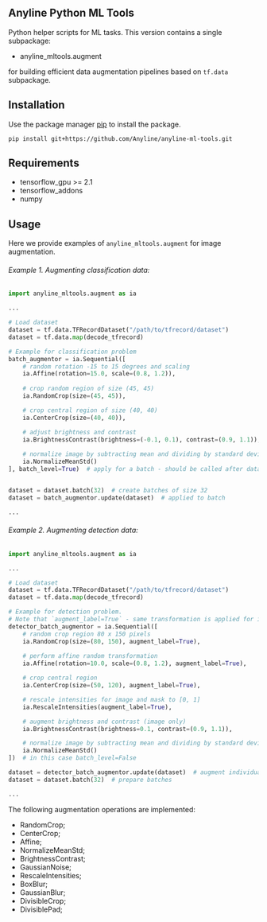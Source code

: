 Anyline Python ML Tools
----

Python helper scripts for ML tasks. 
This version contains a single subpackage:
 * anyline_mltools.augment
 
for building efficient data augmentation pipelines based on `tf.data` subpackage.

## Installation
Use the package manager [pip](https://pip.pypa.io/en/stable/) to install the package.
```
pip install git+https://github.com/Anyline/anyline-ml-tools.git
```


## Requirements

* tensorflow_gpu >= 2.1
* tensorflow_addons 
* numpy


## Usage

Here we provide examples of `anyline_mltools.augment` for image augmentation.


###### Example 1. Augmenting classification data:


```python
import anyline_mltools.augment as ia

...

# Load dataset 
dataset = tf.data.TFRecordDataset("/path/to/tfrecord/dataset")
dataset = tf.data.map(decode_tfrecord)

# Example for classification problem
batch_augmentor = ia.Sequential([
    # random rotation -15 to 15 degrees and scaling
    ia.Affine(rotation=15.0, scale=(0.8, 1.2)),  
    
    # crop random region of size (45, 45)
    ia.RandomCrop(size=(45, 45)),  

    # crop central region of size (40, 40)
    ia.CenterCrop(size=(40, 40)),  

    # adjust brightness and contrast
    ia.BrightnessContrast(brightness=(-0.1, 0.1), contrast=(0.9, 1.1)),  
    
    # normalize image by subtracting mean and dividing by standard deviation    
    ia.NormalizeMeanStd()
], batch_level=True)  # apply for a batch - should be called after dataset.batch(...)


dataset = dataset.batch(32)  # create batches of size 32
dataset = batch_augmentor.update(dataset)  # applied to batch 

... 

```

###### Example 2. Augmenting detection data:

```python
import anyline_mltools.augment as ia

...

# Load dataset 
dataset = tf.data.TFRecordDataset("/path/to/tfrecord/dataset")
dataset = tf.data.map(decode_tfrecord)

# Example for detection problem. 
# Note that `augment_label=True` - same transformation is applied for image and mask
detector_batch_augmentor = ia.Sequential([
    # random crop region 80 x 150 pixels
    ia.RandomCrop(size=(80, 150), augment_label=True),  
   
    # perform affine random transformation
    ia.Affine(rotation=10.0, scale=(0.8, 1.2), augment_label=True),  

    # crop central region
    ia.CenterCrop(size=(50, 120), augment_label=True),  

    # rescale intensities for image and mask to [0, 1]
    ia.RescaleIntensities(augment_label=True), 

    # augment brightness and contrast (image only)
    ia.BrightnessContrast(brightness=0.1, contrast=(0.9, 1.1)), 

    # normalize image by subtracting mean and dividing by standard deviation  
    ia.NormalizeMeanStd() 
])  # in this case batch_level=False

dataset = detector_batch_augmentor.update(dataset)  # augment individual images
dataset = dataset.batch(32)  # prepare batches

...

```


The following augmentation operations are implemented:

* RandomCrop;
* CenterCrop;
* Affine;
* NormalizeMeanStd;
* BrightnessContrast;
* GaussianNoise;
* RescaleIntensities;
* BoxBlur;
* GaussianBlur;
* DivisibleCrop;
* DivisiblePad;
